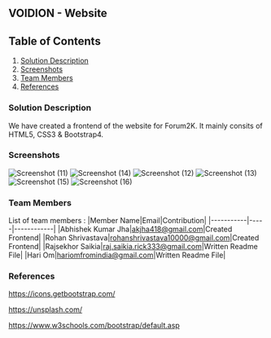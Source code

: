 ## VOIDION - Website

## Table of Contents
1. [Solution Description](#solution-description)
2. [Screenshots](#screenshots)
3. [Team Members](#team-members)
4. [References](#references)

### Solution Description

We have created a frontend of the website for Forum2K. It mainly consits of HTML5, CSS3 & Bootstrap4.

### Screenshots
![Screenshot (11)](https://user-images.githubusercontent.com/72074598/153047777-6d9439b6-8b28-4753-b4c1-c92c81cb9397.png)
![Screenshot (14)](https://user-images.githubusercontent.com/72074598/153047785-d3674fe9-5c30-419d-8b91-6bb253691470.png)
![Screenshot (12)](https://user-images.githubusercontent.com/72074598/153047798-0a02733c-04ec-4851-98a5-03554b935bd9.png)
![Screenshot (13)](https://user-images.githubusercontent.com/72074598/153047822-ddd81124-f112-4eb1-a5ad-cd4a43903bdf.png)
![Screenshot (15)](https://user-images.githubusercontent.com/72074598/153047869-e02694ae-82bc-4158-92a2-9ef63817e796.png)
![Screenshot (16)](https://user-images.githubusercontent.com/72074598/153047878-bb369567-a20c-4660-b2e4-9ede29464d1c.png)


### Team Members
List of team members :
|Member Name|Email|Contribution|
|-----------|-----|------------|
|Abhishek Kumar Jha|akjha418@gmail.com|Created Frontend|
|Rohan Shrivastava|rohanshrivastava10000@gmail.com|Created Frontend|
|Rajsekhor Saikia|raj.saikia.rick333@gmail.com|Written Readme File|
|Hari Om|hariomfromindia@gmail.com|Written Readme File|

### References
https://icons.getbootstrap.com/

https://unsplash.com/

https://www.w3schools.com/bootstrap/default.asp
